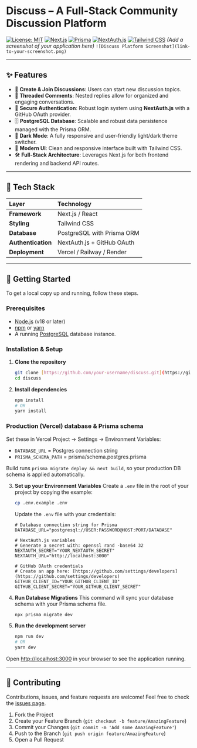 # Discuss – A Full-Stack Community Discussion Platform

[![License: MIT](https://img.shields.io/badge/License-MIT-blue.svg)](https://opensource.org/licenses/MIT)
[![Next.js](https://img.shields.io/badge/Next.js-000000?logo=nextdotjs&logoColor=white)](https://nextjs.org/)
[![Prisma](https://img.shields.io/badge/Prisma-3982CE?logo=prisma&logoColor=white)](https://www.prisma.io/)
[![NextAuth.js](https://img.shields.io/badge/NextAuth.js-000000?logo=nextauth&logoColor=white)](https://next-auth.js.org/)
[![Tailwind CSS](https://img.shields.io/badge/Tailwind%20CSS-06B6D4?logo=tailwindcss&logoColor=white)](https://tailwindcss.com/)
*(Add a screenshot of your application here)*
`![Discuss Platform Screenshot](link-to-your-screenshot.png)`

---

## ✨ Features

-   📝 **Create & Join Discussions**: Users can start new discussion topics.
-   💬 **Threaded Comments**: Nested replies allow for organized and engaging conversations.
-   🔐 **Secure Authentication**: Robust login system using **NextAuth.js** with a GitHub OAuth provider.
-   🗄️ **PostgreSQL Database**: Scalable and robust data persistence managed with the Prisma ORM.
-   🌙 **Dark Mode**: A fully responsive and user-friendly light/dark theme switcher.
-   🎨 **Modern UI**: Clean and responsive interface built with Tailwind CSS.
-   🛠️ **Full-Stack Architecture**: Leverages Next.js for both frontend rendering and backend API routes.

---

## 🧰 Tech Stack

| Layer      | Technology                               |
| :--------- | :--------------------------------------- |
| **Framework** | Next.js / React                          |
| **Styling** | Tailwind CSS                             |
| **Database** | PostgreSQL with Prisma ORM               |
| **Authentication** | NextAuth.js + GitHub OAuth               |
| **Deployment** | Vercel / Railway / Render                |

---

## 🚀 Getting Started

To get a local copy up and running, follow these steps.

### Prerequisites

-   [Node.js](https://nodejs.org/en/) (v18 or later)
-   [npm](https://www.npmjs.com/) or [yarn](https://yarnpkg.com/)
-   A running [PostgreSQL](https://www.postgresql.org/) database instance.

### Installation & Setup

1.  **Clone the repository**
    ```bash
    git clone [https://github.com/your-username/discuss.git](https://github.com/your-username/discuss.git)
    cd discuss
    ```

2.  **Install dependencies**
    ```bash
    npm install
    # OR
    yarn install
    ```

### Production (Vercel) database & Prisma schema

Set these in Vercel Project → Settings → Environment Variables:

- `DATABASE_URL` = Postgres connection string
- `PRISMA_SCHEMA_PATH` = prisma/schema.postgres.prisma

Build runs `prisma migrate deploy && next build`, so your production DB schema is applied automatically.


3.  **Set up your Environment Variables**
    Create a `.env` file in the root of your project by copying the example:
    ```bash
    cp .env.example .env
    ```
    Update the `.env` file with your credentials:
    ```env
    # Database connection string for Prisma
    DATABASE_URL="postgresql://USER:PASSWORD@HOST:PORT/DATABASE"

    # NextAuth.js variables
    # Generate a secret with: openssl rand -base64 32
    NEXTAUTH_SECRET="YOUR_NEXTAUTH_SECRET"
    NEXTAUTH_URL="http://localhost:3000"

    # GitHub OAuth credentials
    # Create an app here: [https://github.com/settings/developers](https://github.com/settings/developers)
    GITHUB_CLIENT_ID="YOUR_GITHUB_CLIENT_ID"
    GITHUB_CLIENT_SECRET="YOUR_GITHUB_CLIENT_SECRET"
    ```

4.  **Run Database Migrations**
    This command will sync your database schema with your Prisma schema file.
    ```bash
    npx prisma migrate dev
    ```

5.  **Run the development server**
    ```bash
    npm run dev
    # OR
    yarn dev
    ```

Open [http://localhost:3000](http://localhost:3000) in your browser to see the application running.

---

## 🤝 Contributing

Contributions, issues, and feature requests are welcome! Feel free to check the [issues page](https://github.com/your-username/discuss/issues).

1.  Fork the Project
2.  Create your Feature Branch (`git checkout -b feature/AmazingFeature`)
3.  Commit your Changes (`git commit -m 'Add some AmazingFeature'`)
4.  Push to the Branch (`git push origin feature/AmazingFeature`)
5.  Open a Pull Request
